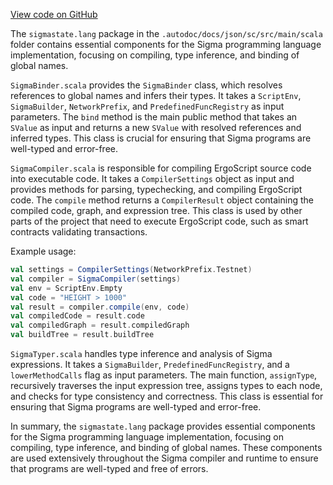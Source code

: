[View code on GitHub](sigmastate-interpreterhttps://github.com/ScorexFoundation/sigmastate-interpreter/.autodoc/docs/json/sc/src/main/scala/sigmastate/lang)

The `sigmastate.lang` package in the `.autodoc/docs/json/sc/src/main/scala` folder contains essential components for the Sigma programming language implementation, focusing on compiling, type inference, and binding of global names.

`SigmaBinder.scala` provides the `SigmaBinder` class, which resolves references to global names and infers their types. It takes a `ScriptEnv`, `SigmaBuilder`, `NetworkPrefix`, and `PredefinedFuncRegistry` as input parameters. The `bind` method is the main public method that takes an `SValue` as input and returns a new `SValue` with resolved references and inferred types. This class is crucial for ensuring that Sigma programs are well-typed and error-free.

`SigmaCompiler.scala` is responsible for compiling ErgoScript source code into executable code. It takes a `CompilerSettings` object as input and provides methods for parsing, typechecking, and compiling ErgoScript code. The `compile` method returns a `CompilerResult` object containing the compiled code, graph, and expression tree. This class is used by other parts of the project that need to execute ErgoScript code, such as smart contracts validating transactions.

Example usage:

```scala
val settings = CompilerSettings(NetworkPrefix.Testnet)
val compiler = SigmaCompiler(settings)
val env = ScriptEnv.Empty
val code = "HEIGHT > 1000"
val result = compiler.compile(env, code)
val compiledCode = result.code
val compiledGraph = result.compiledGraph
val buildTree = result.buildTree
```

`SigmaTyper.scala` handles type inference and analysis of Sigma expressions. It takes a `SigmaBuilder`, `PredefinedFuncRegistry`, and a `lowerMethodCalls` flag as input parameters. The main function, `assignType`, recursively traverses the input expression tree, assigns types to each node, and checks for type consistency and correctness. This class is essential for ensuring that Sigma programs are well-typed and error-free.

In summary, the `sigmastate.lang` package provides essential components for the Sigma programming language implementation, focusing on compiling, type inference, and binding of global names. These components are used extensively throughout the Sigma compiler and runtime to ensure that programs are well-typed and free of errors.
